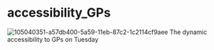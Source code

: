# accessibility_GPs

![105040351-a57db400-5a59-11eb-87c2-1c2114cf9aee](https://user-images.githubusercontent.com/51216959/105784152-22d08980-5f70-11eb-95a7-5d584f025a31.gif)
The dynamic accessibility to GPs on Tuesday
